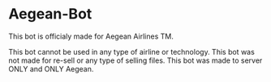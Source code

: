 # Aegean-Bot
This bot is officialy made for Aegean Airlines TM.

This bot cannot be used in any type of airline or technology.
This bot was not made for re-sell or any type of selling files.
This bot was made to server ONLY and ONLY Aegean.
